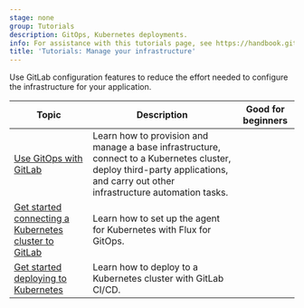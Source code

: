 ```yaml
---
stage: none
group: Tutorials
description: GitOps, Kubernetes deployments.
info: For assistance with this tutorials page, see https://handbook.gitlab.com/handbook/product/ux/technical-writing/#assignments-to-other-projects-and-subjects.
title: 'Tutorials: Manage your infrastructure'
---
```


Use GitLab configuration features to reduce the effort needed to
configure the infrastructure for your application.

| Topic | Description | Good for beginners |
|-------|-------------|--------------------|
| [Use GitOps with GitLab](https://about.gitlab.com/blog/2022/04/07/the-ultimate-guide-to-gitops-with-gitlab/)  |  Learn how to provision and manage a base infrastructure, connect to a Kubernetes cluster, deploy third-party applications, and carry out other infrastructure automation tasks. | |
| [Get started connecting a Kubernetes cluster to GitLab](../user/clusters/agent/getting_started.md) | Learn how to set up the agent for Kubernetes with Flux for GitOps. | |
| [Get started deploying to Kubernetes](../user/clusters/agent/getting_started_deployments.md) | Learn how to deploy to a Kubernetes cluster with GitLab CI/CD. | |
